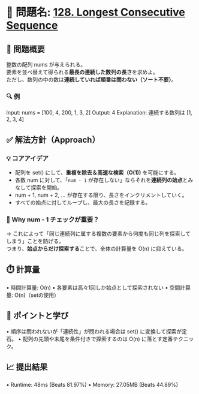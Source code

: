 # 🧩 問題名: [128. Longest Consecutive Sequence](https://leetcode.com/problems/longest-consecutive-sequence/)

## 📝 問題概要

整数の配列 nums が与えられる。  
要素を並べ替えて得られる**最長の連続した数列の長さ**を求めよ。  
ただし、数列の中の数は**連続していれば順番は問わない（ソート不要）**。

### 🔍 例
Input: nums = [100, 4, 200, 1, 3, 2]
Output: 4
Explanation: 連続する数列は [1, 2, 3, 4]

## ✅ 解法方針（Approach）

### 💡 コアアイデア
- 配列を set() にして、**重複を除去＆高速な検索（O(1))** を可能にする。
- 各数 num に対して、「`num - 1` が存在しない」ならそれを**連続列の始点**とみなして探索を開始。
- num + 1, num + 2, ... が存在する限り、長さをインクリメントしていく。
- すべての始点に対してループし、最大の長さを記録する。

### 🧠 Why num - 1 チェックが重要？
→ これによって「同じ連続列に属する複数の要素から何度も同じ列を探索してしまう」ことを防げる。  
つまり、**始点からだけ探索する**ことで、全体の計算量を O(n) に抑えている。


## ⏱️ 計算量
 • 時間計算量: O(n)
 • 各要素は高々1回しか始点として探索されない
 • 空間計算量: O(n)（setの使用）

## 🧠 ポイントと学び
 • 順序は問われないが「連続性」が問われる場合は set() に変換して探索が定石。
 • 配列の先頭や末尾を条件付きで探索するのは O(n) に落とす定番テクニック。

## 📈 提出結果
 • Runtime: 48ms (Beats 81.97%)
 • Memory: 27.05MB (Beats 44.89%)